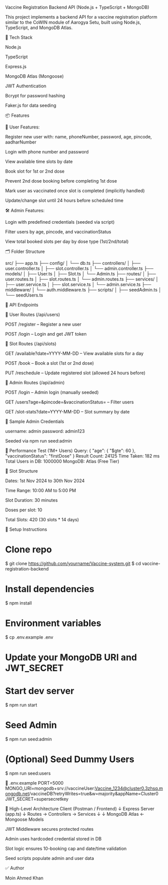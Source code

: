 Vaccine Registration Backend API (Node.js + TypeScript + MongoDB)

This project implements a backend API for a vaccine registration platform similar to the CoWIN module of Aarogya Setu, built using Node.js, TypeScript, and MongoDB Atlas.

🚀 Tech Stack

Node.js

TypeScript

Express.js

MongoDB Atlas (Mongoose)

JWT Authentication

Bcrypt for password hashing

Faker.js for data seeding

📦 Features

👤 User Features:

Register new user with: name, phoneNumber, password, age, pincode, aadharNumber

Login with phone number and password

View available time slots by date

Book slot for 1st or 2nd dose

Prevent 2nd dose booking before completing 1st dose

Mark user as vaccinated once slot is completed (implicitly handled)

Update/change slot until 24 hours before scheduled time

🛠️ Admin Features:

Login with predefined credentials (seeded via script)

Filter users by age, pincode, and vaccinationStatus

View total booked slots per day by dose type (1st/2nd/total)

🗂️ Folder Structure

src/
├── app.ts
├── config/
│   └── db.ts
├── controllers/
│   ├── user.controller.ts
│   ├── slot.controller.ts
│   └── admin.controller.ts
├── models/
│   ├── User.ts
│   ├── Slot.ts
│   └── Admin.ts
├── routes/
│   ├── user.routes.ts
│   ├── slot.routes.ts
│   └── admin.routes.ts
├── services/
│   ├── user.service.ts
│   ├── slot.service.ts
│   └── admin.service.ts
├── middleware/
│   └── auth.middleware.ts
├── scripts/
│   ├── seedAdmin.ts
│   └── seedUsers.ts

📘 API Endpoints

👤 User Routes (/api/users)

POST /register – Register a new user

POST /login – Login and get JWT token

💉 Slot Routes (/api/slots)

GET /available?date=YYYY-MM-DD – View available slots for a day

POST /book – Book a slot (1st or 2nd dose)

PUT /reschedule – Update registered slot (allowed 24 hours before)

🔐 Admin Routes (/api/admin)

POST /login – Admin login (manually seeded)

GET /users?age=&pincode=&vaccinationStatus= – Filter users

GET /slot-stats?date=YYYY-MM-DD – Slot summary by date

🔐 Sample Admin Credentials

username: admin
password: admin123

Seeded via npm run seed:admin

🧪 Performance Test (1M+ Users)
Query: {
  "age": { "$gte": 60 },
  "vaccinationStatus": "firstDose"
}
Result Count: 24125
Time Taken: 182 ms
Total Users in DB: 1000000
MongoDB: Atlas (Free Tier)

🧬 Slot Structure

Dates: 1st Nov 2024 to 30th Nov 2024

Time Range: 10:00 AM to 5:00 PM

Slot Duration: 30 minutes

Doses per slot: 10

Total Slots: 420 (30 slots * 14 days)


🧰 Setup Instructions
# Clone repo
$ git clone https://github.com/yourname/Vaccine-system.git
$ cd vaccine-registration-backend

# Install dependencies
$ npm install

# Environment variables
$ cp .env.example .env
# Update your MongoDB URI and JWT_SECRET

# Start dev server
$ npm run start

# Seed Admin
$ npm run seed:admin

# (Optional) Seed Dummy Users
$ npm run seed:users

🧾 .env.example
PORT=5000
MONGO_URI=mongodb+srv://vaccineUser:Vaccine_1234@cluster0.3zhsq.mongodb.net/vaccineDB?retryWrites=true&w=majority&appName=Cluster0
JWT_SECRET=supersecretkey

🧠 High-Level Architecture
Client (Postman / Frontend)
   ↓
Express Server (app.ts)
   ↓
Routes → Controllers → Services
   ↓                ↓
MongoDB Atlas ← Mongoose Models



JWT Middleware secures protected routes

Admin uses hardcoded credential stored in DB

Slot logic ensures 10-booking cap and date/time validation

Seed scripts populate admin and user data

✅ Author

Moin Ahmed Khan



